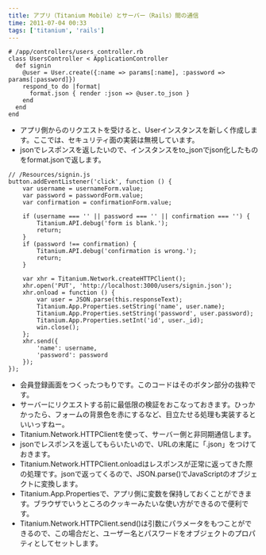 ```yaml
---
title: アプリ（Titanium Mobile）とサーバー（Rails）間の通信
time: 2011-07-04 00:33
tags: ['titanium', 'rails']
---
```


```
# /app/controllers/users_controller.rb
class UsersController < ApplicationController  
  def signin
    @user = User.create({:name => params[:name], :password => params[:password]})
    respond_to do |format|
      format.json { render :json => @user.to_json }
    end
  end
end
```

- アプリ側からのリクエストを受けると、Userインスタンスを新しく作成します。ここでは、セキュリティ面の実装は無視しています。
- jsonでレスポンスを返したいので、インスタンスをto\_jsonでjson化したものをformat.jsonで返します。

```
// /Resources/signin.js
button.addEventListener('click', function () {
	var username = usernameForm.value;
	var password = passwordForm.value;
	var confirmation = confirmationForm.value;
	
	if (username === '' || password === '' || confirmation === '') {
		Titanium.API.debug('form is blank.');
		return;
	}
	if (password !== confirmation) {
		Titanium.API.debug('confirmation is wrong.');
		return;
	}
	
	var xhr = Titanium.Network.createHTTPClient();
	xhr.open('PUT', 'http://localhost:3000/users/signin.json');
	xhr.onload = function () {
		var user = JSON.parse(this.responseText);
		Titanium.App.Properties.setString('name', user.name);
		Titanium.App.Properties.setString('password', user.password);
		Titanium.App.Properties.setInt('id', user._id);
		win.close();
	};
	xhr.send({
		'name': username,
		'password': password
	});
});
```

- 会員登録画面をつくったつもりです。このコードはそのボタン部分の抜粋です。
- サーバーにリクエストする前に最低限の検証をおこなっておきます。ひっかかったら、フォームの背景色を赤にするなど、目立たせる処理も実装するといいっすねー。
- Titanium.Network.HTTPClientを使って、サーバー側と非同期通信します。
- jsonでレスポンスを返してもらいたいので、URLの末尾に「.json」をつけておきます。
- Titanium.Network.HTTPClient.onloadはレスポンスが正常に返ってきた際の処理です。jsonで返ってくるので、JSON.parse()でJavaScriptのオブジェクトに変換します。
- Titanium.App.Propertiesで、アプリ側に変数を保持しておくことができます。ブラウザでいうところのクッキーみたいな使い方ができるので便利です。
- Titanium.Network.HTTPClient.send()は引数にパラメータをもつことができるので、この場合だと、ユーザー名とパスワードをオブジェクトのプロパティとしてセットします。
